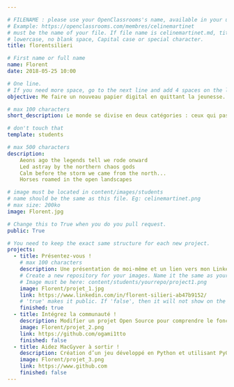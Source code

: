 ```yaml
---

# FILENAME : please use your OpenClassrooms's name, available in your url.
# Example: https://openclassrooms.com/membres/celinemartinet
# must be the name of your file. If file name is celinemartinet.md, title is celinemartinet.
# lowercase, no blank space, Capital case or special character.
title: florentsilieri

# First name or full name
name: Florent
date: 2018-05-25 10:00

# One line.
# If you need more space, go to the next line and add 4 spaces on the left, as in 'description'.
objective: Me faire un nouveau papier digital en quittant la jeunesse.

# max 100 characters
short_description: Le monde se divise en deux catégories : ceux qui passent par la porte et ceux qui passent par la fenêtre.

# don't touch that
template: students

# max 500 characters
description:
    Aeons ago the legends tell we rode onward
    Led astray by the northern chaos gods
    Calm before the storm we came from the north...
    Horses roamed in the open landscapes

# image must be located in content/images/students
# name should be the same as this file. Eg: celinemartinet.png
# max size: 200ko
image: Florent.jpg

# Change this to True when you do you pull request.
public: True

# You need to keep the exact same structure for each new project.
projects:
  - title: Présentez-vous !
    # max 100 characters
    description: Une présentation de moi-même et un lien vers mon LinkedIn.
    # Create a new repository for your images. Name it the same as your nickname and profile picture.
    # Image must be here: content/students/yourrepo/project1.png
    image: Florent/projet_1.jpg
    link: https://www.linkedin.com/in/florent-silieri-ab47b9152/
    # 'true' makes it public. If 'false', then it will not show on the website.
    finished: true
  - title: Intégrez la communauté !
    description: Modifier un projet Open Source pour comprendre le fonctionnement de Git, de Github et des pull requests.
    image: Florent/projet_2.png
    link: https://github.com/ogami1tto
    finished: false
  - title: Aidez MacGyver à sortir !
    description: Création d’un jeu développé en Python et utilisant PyGame.
    image: Florent/projet_3.png
    link: https://www.github.com
    finished: false
---
```

